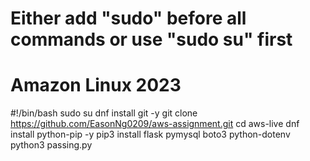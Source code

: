 # Either add "sudo" before all commands or use "sudo su" first
# Amazon Linux 2023

#!/bin/bash
sudo su
dnf install git -y
git clone https://github.com/EasonNg0209/aws-assignment.git
cd aws-live
dnf install python-pip -y
pip3 install flask pymysql boto3 python-dotenv
python3 passing.py
